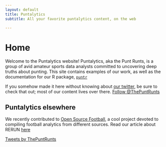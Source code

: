 ```yaml
---
layout: default
title: Puntalytics
subtitle: All your favorite puntalytics content, on the web

---
```

# Home

Welcome to the Puntalytics website! Puntalytics, aka the Punt Runts, is a group of avid amateur sports data analysts committed to uncovering deep truths about punting. This site contains examples of our work, as well as the documentation for our R package, [`puntr`](https://puntalytics.github.io/puntr/)
  
If you somehow made it here without knowing about [our twitter](https://twitter.com/ThePuntRunts), be sure to check that out; most of our content lives over there.
<a href="https://twitter.com/ThePuntRunts?ref_src=twsrc%5Etfw" class="twitter-follow-button" data-show-count="false">Follow @ThePuntRunts</a><script async src="https://platform.twitter.com/widgets.js" charset="utf-8"></script>
  
## Puntalytics elsewhere
We recently contributed to [Open Source Football](https://www.opensourcefootball.com/), a cool project devoted to compiling football analytics from different sources. Read our article about RERUN [here](https://www.opensourcefootball.com/posts/2020-08-21-rerun-exonerating-punters-for-large-returns/)
  
<a class="twitter-timeline tw-align-center" data-width="500" data-height="600" data-theme="dark" href="https://twitter.com/ThePuntRunts?ref_src=twsrc%5Etfw">Tweets by ThePuntRunts</a> <script async src="https://platform.twitter.com/widgets.js" charset="utf-8"></script>
